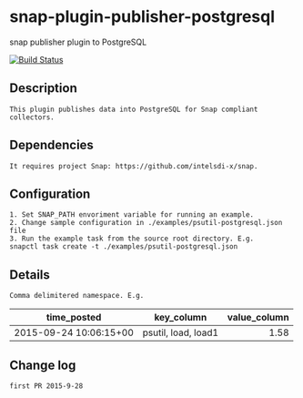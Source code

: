 <!--
http://www.apache.org/licenses/LICENSE-2.0.txt


Copyright 2015 Intel Coporation

Licensed under the Apache License, Version 2.0 (the "License");
you may not use this file except in compliance with the License.
You may obtain a copy of the License at

    http://www.apache.org/licenses/LICENSE-2.0

Unless required by applicable law or agreed to in writing, software
distributed under the License is distributed on an "AS IS" BASIS,
WITHOUT WARRANTIES OR CONDITIONS OF ANY KIND, either express or implied.
See the License for the specific language governing permissions and
limitations under the License.
-->

# **snap-plugin-publisher-postgresql**
snap publisher plugin to PostgreSQL

[![Build Status](https://api.travis-ci.com/intelsdi-x/snap-plugin-publisher-postgresql.svg?token=FhmCtm9AdqhSXoSbqxo2&branch=master)](https://travis-ci.com/intelsdi-x/snap-plugin-publisher-postgresql)

## Description
    This plugin publishes data into PostgreSQL for Snap compliant collectors.

## Dependencies
    It requires project Snap: https://github.com/intelsdi-x/snap.

## Configuration
    1. Set SNAP_PATH envoriment variable for running an example.
    2. Change sample configuration in ./examples/psutil-postgresql.json file
    3. Run the example task from the source root directory. E.g. 
    snapctl task create -t ./examples/psutil-postgresql.json


## Details
    Comma delimitered namespace. E.g.


|     time_posted       |     key_column      | value_column  |
|-----------------------|:-------------------:|--------------:|
|2015-09-24 10:06:15+00 | psutil, load, load1 | 1.58          |

## Change log
    first PR 2015-9-28
